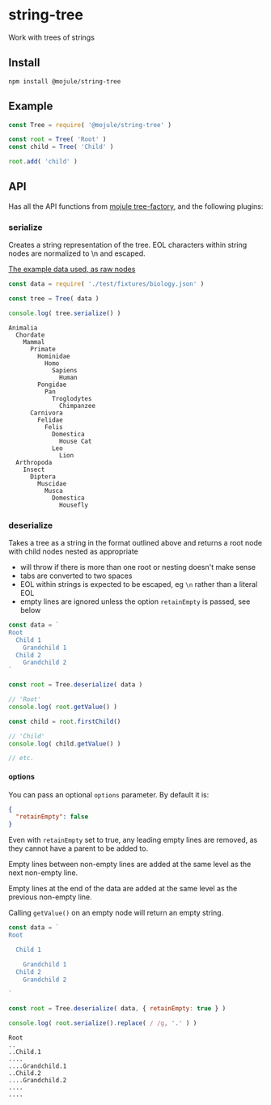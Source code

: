 # string-tree

Work with trees of strings

## Install

`npm install @mojule/string-tree`

## Example

```javascript
const Tree = require( '@mojule/string-tree' )

const root = Tree( 'Root' )
const child = Tree( 'Child' )

root.add( 'child' )
```

## API

Has all the API functions from
[mojule tree-factory](https://github.com/mojule/tree-factory), and the following
plugins:

### serialize

Creates a string representation of the tree. EOL characters within string nodes
are normalized to \n and escaped.

[The example data used, as raw nodes](/test/fixtures/biology.json)

```javascript
const data = require( './test/fixtures/biology.json' )

const tree = Tree( data )

console.log( tree.serialize() )
```

```
Animalia
  Chordate
    Mammal
      Primate
        Hominidae
          Homo
            Sapiens
              Human
        Pongidae
          Pan
            Troglodytes
              Chimpanzee
      Carnivora
        Felidae
          Felis
            Domestica
              House Cat
            Leo
              Lion
  Arthropoda
    Insect
      Diptera
        Muscidae
          Musca
            Domestica
              Housefly
```

### deserialize

Takes a tree as a string in the format outlined above and returns a root node
with child nodes nested as appropriate

- will throw if there is more than one root or nesting doesn't make sense
- tabs are converted to two spaces
- EOL within strings is expected to be escaped, eg `\n` rather than a literal
  EOL
- empty lines are ignored unless the option `retainEmpty` is passed, see below

```javascript
const data = `
Root
  Child 1
    Grandchild 1
  Child 2
    Grandchild 2
`

const root = Tree.deserialize( data )

// 'Root'
console.log( root.getValue() )

const child = root.firstChild()

// 'Child'
console.log( child.getValue() )

// etc.
```

#### options

You can pass an optional `options` parameter. By default it is:

```json
{
  "retainEmpty": false
}
```

Even with `retainEmpty` set to true, any leading empty lines are removed, as
they cannot have a parent to be added to.

Empty lines between non-empty lines are added at the same level as the next
non-empty line.

Empty lines at the end of the data are added at the same level as the previous
non-empty line.

Calling `getValue()` on an empty node will return an empty string.

```javascript
const data = `
Root

  Child 1

    Grandchild 1
  Child 2
    Grandchild 2

`

const root = Tree.deserialize( data, { retainEmpty: true } )

console.log( root.serialize().replace( / /g, '.' ) )
```

```
Root
..
..Child.1
....
....Grandchild.1
..Child.2
....Grandchild.2
....
....
```